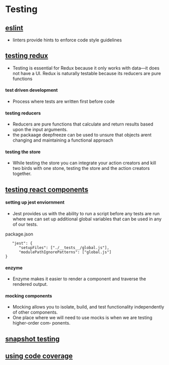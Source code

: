 # Testing

## <ins> eslint </ins>

- linters provide hints to enforce code style guidelines

## <ins> testing redux </ins>

- Testing is essential for Redux because it only works with data—it does not have a UI. Redux is naturally testable because its reducers are pure functions

#### test driven development

- Process where tests are written first before code

#### testing reducers

- Reducers are pure functions that calculate and return results based upon the input arguments.
- the packaage deepfreeze can be used to unsure that objects arent changing and maintaining a functional approach

#### testing the store

- While testing the store you can integrate your action creators and kill two birds with one stone, testing the store and the action creators together.

## <ins> testing react components </ins>

#### setting up jest enviornment

- Jest provides us with the ability to run a script before any tests are run where we can set up additional global variables that can be used in any of our tests.

package.json

```
   "jest": {
      "setupFiles": ["./__tests__/global.js"],
      "modulePathIgnorePatterns": ["global.js"]
}
```

#### enzyme

- Enzyme makes it easier to render a component and traverse the rendered output.

#### mocking components

- Mocking allows you to isolate, build, and test functionality independently of other components.
- One place where we will need to use mocks is when we are testing higher-order com‐ ponents.

## <ins> snapshot testing </ins>

## <ins> using code coverage </ins>
